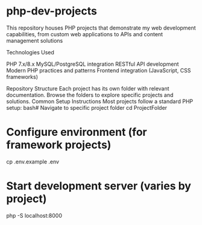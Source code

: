 # php-dev-projects
This repository houses PHP projects that demonstrate my web development capabilities, from custom web applications to APIs and content management solutions

Technologies Used

PHP 7.x/8.x
MySQL/PostgreSQL integration
RESTful API development
Modern PHP practices and patterns
Frontend integration (JavaScript, CSS frameworks)

Repository Structure
Each project has its own folder with relevant documentation. Browse the folders to explore specific projects and solutions.
Common Setup Instructions
Most projects follow a standard PHP setup:
bash# Navigate to specific project folder
cd ProjectFolder


# Configure environment (for framework projects)
cp .env.example .env

# Start development server (varies by project)
php -S localhost:8000
